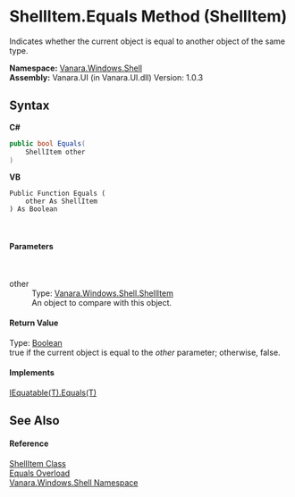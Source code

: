 # ShellItem.Equals Method (ShellItem)
 

Indicates whether the current object is equal to another object of the same type.

**Namespace:**&nbsp;<a href="be182789-447d-1423-b31f-7fd1f1f04ab2">Vanara.Windows.Shell</a><br />**Assembly:**&nbsp;Vanara.UI (in Vanara.UI.dll) Version: 1.0.3

## Syntax

**C#**<br />
``` C#
public bool Equals(
	ShellItem other
)
```

**VB**<br />
``` VB
Public Function Equals ( 
	other As ShellItem
) As Boolean
```

<br />

#### Parameters
&nbsp;<dl><dt>other</dt><dd>Type: <a href="5c5b3136-e459-f05f-b518-8ce7de68d0ca">Vanara.Windows.Shell.ShellItem</a><br />An object to compare with this object.</dd></dl>

#### Return Value
Type: <a href="http://msdn2.microsoft.com/en-us/library/a28wyd50" target="_blank">Boolean</a><br />true if the current object is equal to the *other* parameter; otherwise, false.

#### Implements
<a href="http://msdn2.microsoft.com/en-us/library/ms131190" target="_blank">IEquatable(T).Equals(T)</a><br />

## See Also


#### Reference
<a href="5c5b3136-e459-f05f-b518-8ce7de68d0ca">ShellItem Class</a><br /><a href="7ba10af2-352c-2b8d-0d00-ad20c8f56684">Equals Overload</a><br /><a href="be182789-447d-1423-b31f-7fd1f1f04ab2">Vanara.Windows.Shell Namespace</a><br />